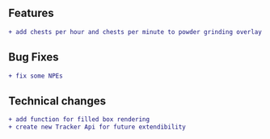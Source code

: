 ## Features
```diff
+ add chests per hour and chests per minute to powder grinding overlay
```

## Bug Fixes

```diff
+ fix some NPEs
```

## Technical changes

```diff
+ add function for filled box rendering
+ create new Tracker Api for future extendibility
```